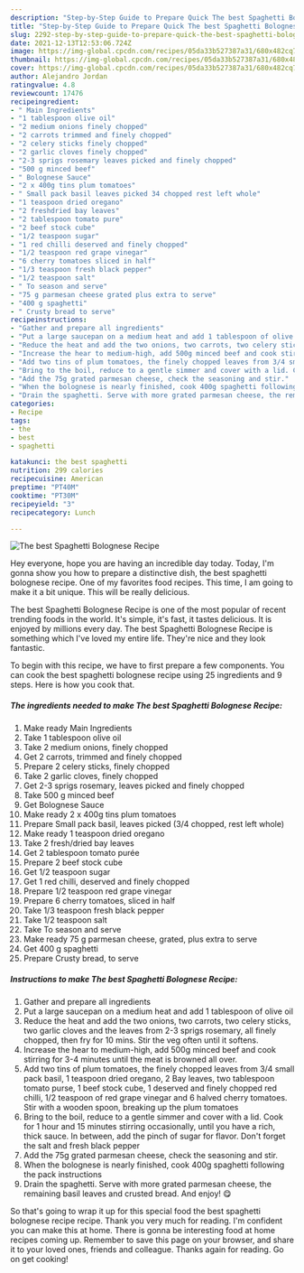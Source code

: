 ```yaml
---
description: "Step-by-Step Guide to Prepare Quick The best Spaghetti Bolognese Recipe"
title: "Step-by-Step Guide to Prepare Quick The best Spaghetti Bolognese Recipe"
slug: 2292-step-by-step-guide-to-prepare-quick-the-best-spaghetti-bolognese-recipe
date: 2021-12-13T12:53:06.724Z
image: https://img-global.cpcdn.com/recipes/05da33b527387a31/680x482cq70/the-best-spaghetti-bolognese-recipe-recipe-main-photo.jpg
thumbnail: https://img-global.cpcdn.com/recipes/05da33b527387a31/680x482cq70/the-best-spaghetti-bolognese-recipe-recipe-main-photo.jpg
cover: https://img-global.cpcdn.com/recipes/05da33b527387a31/680x482cq70/the-best-spaghetti-bolognese-recipe-recipe-main-photo.jpg
author: Alejandro Jordan
ratingvalue: 4.8
reviewcount: 17476
recipeingredient:
- " Main Ingredients"
- "1 tablespoon olive oil"
- "2 medium onions finely chopped"
- "2 carrots trimmed and finely chopped"
- "2 celery sticks finely chopped"
- "2 garlic cloves finely chopped"
- "2-3 sprigs rosemary leaves picked and finely chopped"
- "500 g minced beef"
- " Bolognese Sauce"
- "2 x 400g tins plum tomatoes"
- " Small pack basil leaves picked 34 chopped rest left whole"
- "1 teaspoon dried oregano"
- "2 freshdried bay leaves"
- "2 tablespoon tomato pure"
- "2 beef stock cube"
- "1/2 teaspoon sugar"
- "1 red chilli deserved and finely chopped"
- "1/2 teaspoon red grape vinegar"
- "6 cherry tomatoes sliced in half"
- "1/3 teaspoon fresh black pepper"
- "1/2 teaspoon salt"
- " To season and serve"
- "75 g parmesan cheese grated plus extra to serve"
- "400 g spaghetti"
- " Crusty bread to serve"
recipeinstructions:
- "Gather and prepare all ingredients"
- "Put a large saucepan on a medium heat and add 1 tablespoon of olive oil"
- "Reduce the heat and add the two onions, two carrots, two celery sticks, two garlic cloves and the leaves from 2-3 sprigs rosemary, all finely chopped, then fry for 10 mins. Stir the veg often until it softens."
- "Increase the hear to medium-high, add 500g minced beef and cook stirring for 3-4 minutes until the meat is browned all over."
- "Add two tins of plum tomatoes, the finely chopped leaves from 3/4 small pack basil, 1 teaspoon dried oregano, 2 Bay leaves, two tablespoon tomato purse, 1 beef stock cube, 1 deserved and finely chopped red chilli, 1/2 teaspoon of red grape vinegar and 6 halved cherry tomatoes. Stir with a wooden spoon, breaking up the plum tomatoes"
- "Bring to the boil, reduce to a gentle simmer and cover with a lid. Cook for 1 hour and 15 minutes stirring occasionally, until you have a rich, thick sauce. In between, add the pinch of sugar for flavor. Don't forget the salt and fresh black pepper"
- "Add the 75g grated parmesan cheese, check the seasoning and stir."
- "When the bolognese is nearly finished, cook 400g spaghetti following the pack instructions"
- "Drain the spaghetti. Serve with more grated parmesan cheese, the remaining basil leaves and crusted bread. And enjoy! 😋"
categories:
- Recipe
tags:
- the
- best
- spaghetti

katakunci: the best spaghetti 
nutrition: 299 calories
recipecuisine: American
preptime: "PT40M"
cooktime: "PT30M"
recipeyield: "3"
recipecategory: Lunch

---
```



![The best Spaghetti Bolognese Recipe](https://img-global.cpcdn.com/recipes/05da33b527387a31/680x482cq70/the-best-spaghetti-bolognese-recipe-recipe-main-photo.jpg)

Hey everyone, hope you are having an incredible day today. Today, I'm gonna show you how to prepare a distinctive dish, the best spaghetti bolognese recipe. One of my favorites food recipes. This time, I am going to make it a bit unique. This will be really delicious.

The best Spaghetti Bolognese Recipe is one of the most popular of recent trending foods in the world. It's simple, it's fast, it tastes delicious. It is enjoyed by millions every day. The best Spaghetti Bolognese Recipe is something which I've loved my entire life. They're nice and they look fantastic.




To begin with this recipe, we have to first prepare a few components. You can cook the best spaghetti bolognese recipe using 25 ingredients and 9 steps. Here is how you cook that.

<!--inarticleads1-->

##### The ingredients needed to make The best Spaghetti Bolognese Recipe:

1. Make ready  Main Ingredients
1. Take 1 tablespoon olive oil
1. Take 2 medium onions, finely chopped
1. Get 2 carrots, trimmed and finely chopped
1. Prepare 2 celery sticks, finely chopped
1. Take 2 garlic cloves, finely chopped
1. Get 2-3 sprigs rosemary, leaves picked and finely chopped
1. Take 500 g minced beef
1. Get  Bolognese Sauce
1. Make ready 2 x 400g tins plum tomatoes
1. Prepare  Small pack basil, leaves picked (3/4 chopped, rest left whole)
1. Make ready 1 teaspoon dried oregano
1. Take 2 fresh/dried bay leaves
1. Get 2 tablespoon tomato purée
1. Prepare 2 beef stock cube
1. Get 1/2 teaspoon sugar
1. Get 1 red chilli, deserved and finely chopped
1. Prepare 1/2 teaspoon red grape vinegar
1. Prepare 6 cherry tomatoes, sliced in half
1. Take 1/3 teaspoon fresh black pepper
1. Take 1/2 teaspoon salt
1. Take  To season and serve
1. Make ready 75 g parmesan cheese, grated, plus extra to serve
1. Get 400 g spaghetti
1. Prepare  Crusty bread, to serve




<!--inarticleads2-->

##### Instructions to make The best Spaghetti Bolognese Recipe:

1. Gather and prepare all ingredients
1. Put a large saucepan on a medium heat and add 1 tablespoon of olive oil
1. Reduce the heat and add the two onions, two carrots, two celery sticks, two garlic cloves and the leaves from 2-3 sprigs rosemary, all finely chopped, then fry for 10 mins. Stir the veg often until it softens.
1. Increase the hear to medium-high, add 500g minced beef and cook stirring for 3-4 minutes until the meat is browned all over.
1. Add two tins of plum tomatoes, the finely chopped leaves from 3/4 small pack basil, 1 teaspoon dried oregano, 2 Bay leaves, two tablespoon tomato purse, 1 beef stock cube, 1 deserved and finely chopped red chilli, 1/2 teaspoon of red grape vinegar and 6 halved cherry tomatoes. Stir with a wooden spoon, breaking up the plum tomatoes
1. Bring to the boil, reduce to a gentle simmer and cover with a lid. Cook for 1 hour and 15 minutes stirring occasionally, until you have a rich, thick sauce. In between, add the pinch of sugar for flavor. Don't forget the salt and fresh black pepper
1. Add the 75g grated parmesan cheese, check the seasoning and stir.
1. When the bolognese is nearly finished, cook 400g spaghetti following the pack instructions
1. Drain the spaghetti. Serve with more grated parmesan cheese, the remaining basil leaves and crusted bread. And enjoy! 😋




So that's going to wrap it up for this special food the best spaghetti bolognese recipe recipe. Thank you very much for reading. I'm confident you can make this at home. There is gonna be interesting food at home recipes coming up. Remember to save this page on your browser, and share it to your loved ones, friends and colleague. Thanks again for reading. Go on get cooking!
